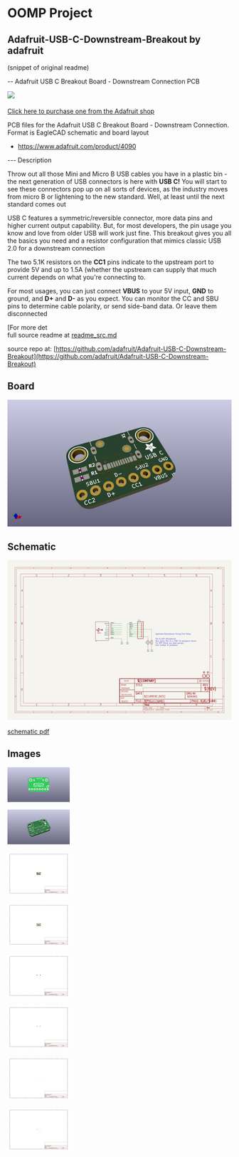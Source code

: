 # OOMP Project  
## Adafruit-USB-C-Downstream-Breakout  by adafruit  
  
(snippet of original readme)  
  
-- Adafruit USB C Breakout Board - Downstream Connection PCB  
  
<a href="http://www.adafruit.com/products/4090"><img src="assets/4090.jpg?raw=true" width="500px"><br/>  
Click here to purchase one from the Adafruit shop</a>  
  
PCB files for the Adafruit USB C Breakout Board - Downstream Connection. Format is EagleCAD schematic and board layout  
* https://www.adafruit.com/product/4090  
  
--- Description  
  
Throw out all those Mini and Micro B USB cables you have in a plastic bin - the next generation of USB connectors is here with **USB C!** You will start to see these connectors pop up on all sorts of devices, as the industry moves from micro B or lightening to the new standard. Well, at least until the next standard comes out  
  
USB C features a symmetric/reversible connector, more data pins and higher current output capability. But, for most developers, the pin usage you know and love from older USB will work just fine. This breakout gives you all the basics you need and a resistor configuration that mimics classic USB 2.0 for a downstream connection  
  
The two 5.1K resistors on the **CC1** pins indicate to the upstream port to provide 5V and up to 1.5A (whether the upstream can supply that much current depends on what you're connecting to.  
  
For most usages, you can just connect **VBUS** to your 5V input, **GND** to ground, and **D+** and **D-** as you expect. You can monitor the CC and SBU pins to determine cable polarity, or send side-band data. Or leave them disconnected  
  
[For more det  
  full source readme at [readme_src.md](readme_src.md)  
  
source repo at: [https://github.com/adafruit/Adafruit-USB-C-Downstream-Breakout](https://github.com/adafruit/Adafruit-USB-C-Downstream-Breakout)  
## Board  
  
[![working_3d.png](working_3d_600.png)](working_3d.png)  
## Schematic  
  
[![working_schematic.png](working_schematic_600.png)](working_schematic.png)  
  
[schematic pdf](working_schematic.pdf)  
## Images  
  
[![working_3D_bottom.png](working_3D_bottom_140.png)](working_3D_bottom.png)  
  
[![working_3D_top.png](working_3D_top_140.png)](working_3D_top.png)  
  
[![working_assembly_page_01.png](working_assembly_page_01_140.png)](working_assembly_page_01.png)  
  
[![working_assembly_page_02.png](working_assembly_page_02_140.png)](working_assembly_page_02.png)  
  
[![working_assembly_page_03.png](working_assembly_page_03_140.png)](working_assembly_page_03.png)  
  
[![working_assembly_page_04.png](working_assembly_page_04_140.png)](working_assembly_page_04.png)  
  
[![working_assembly_page_05.png](working_assembly_page_05_140.png)](working_assembly_page_05.png)  
  
[![working_assembly_page_06.png](working_assembly_page_06_140.png)](working_assembly_page_06.png)  
